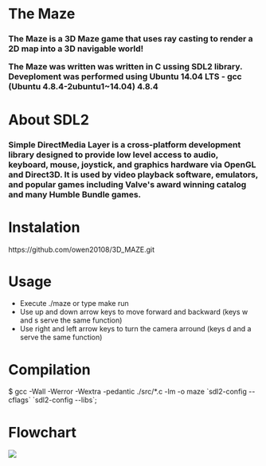<h1>The Maze
</h1>
<h3>The Maze is a 3D Maze game that uses ray casting to render a 2D map into a 3D navigable world!

The Maze was written was written in C ussing SDL2 library. Deveploment was performed using Ubuntu 14.04 LTS - gcc (Ubuntu 4.8.4-2ubuntu1~14.04) 4.8.4</h3>
<h1>About SDL2
</h1>
<h3>Simple DirectMedia Layer is a cross-platform development library designed to provide low level access to audio, keyboard, mouse, joystick, and graphics hardware via OpenGL and Direct3D. It is used by video playback software, emulators, and popular games including Valve's award winning catalog and many Humble Bundle games.</h3>
<h1>Instalation</h1>
<p>https://github.com/owen20108/3D_MAZE.git
</p>
<h1>Usage
</h1>
<ul>
<li>Execute ./maze or type make run
</li>
  <li>Use up and down arrow keys to move forward and backward (keys w and s serve the same function)

</li>
  <li>Use right and left arrow keys to turn the camera arround (keys d and a serve the same function)

</li>
</ul>
<h1>Compilation</h1>
<p>$ gcc -Wall -Werror -Wextra -pedantic ./src/*.c -lm -o maze `sdl2-config --cflags` `sdl2-config --libs`;

<h1>Flowchart</h1>
<img src="![x](https://github.com/owen20108/3D_MAZE/assets/94856344/5b717c84-13d6-4c50-be81-84c4118a8aca)
 style="max-width: 100%;">
